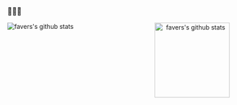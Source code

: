 ### 👋👋👋

<div align="center">
    <a href="https://github.com/favers">
        <img align="left" src="https://github-readme-stats.vercel.app/api?username=favers&theme=tokyonight&show_icons=true&icon_color=CE1D2D&include_all_commits=true&hide=prs" alt="favers's github stats"/>
    </a>
    <a href="https://github.com/favers">
        <img align="right" src="https://github-readme-stats.vercel.app/api/top-langs/?username=favers&layout=compact&show_icons=truee&include_all_commits=true&theme=tokyonight&card_width=240" alt="favers's github stats" style="height: 170px;" />
    </a>
</div>
